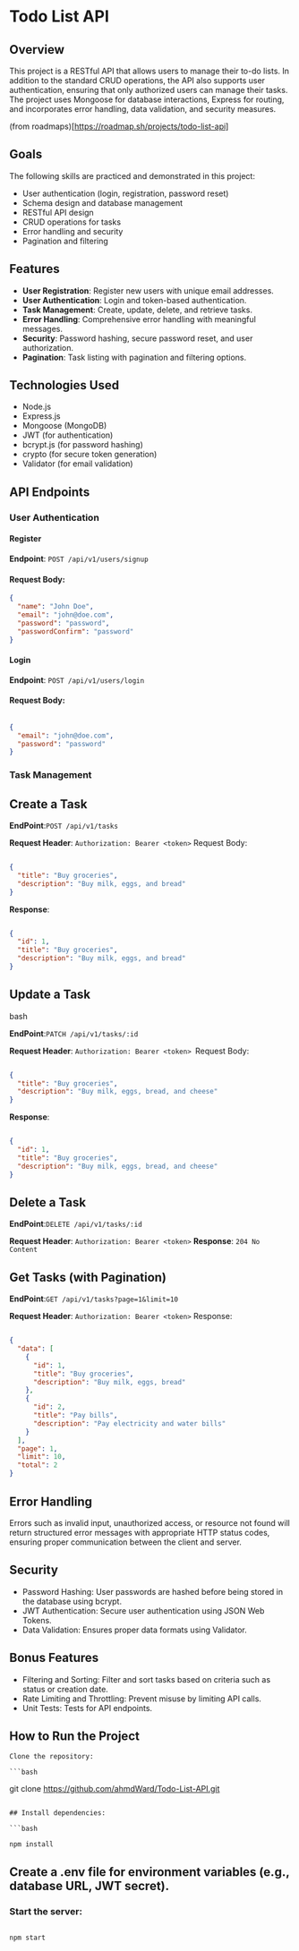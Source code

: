 # Todo List API

## Overview

This project is a RESTful API that allows users to manage their to-do lists. In addition to the standard CRUD operations, the API also supports user authentication, ensuring that only authorized users can manage their tasks. The project uses Mongoose for database interactions, Express for routing, and incorporates error handling, data validation, and security measures.

(from roadmaps)[https://roadmap.sh/projects/todo-list-api]
## Goals

The following skills are practiced and demonstrated in this project:

- User authentication (login, registration, password reset)
- Schema design and database management
- RESTful API design
- CRUD operations for tasks
- Error handling and security
- Pagination and filtering

## Features

- **User Registration**: Register new users with unique email addresses.
- **User Authentication**: Login and token-based authentication.
- **Task Management**: Create, update, delete, and retrieve tasks.
- **Error Handling**: Comprehensive error handling with meaningful messages.
- **Security**: Password hashing, secure password reset, and user authorization.
- **Pagination**: Task listing with pagination and filtering options.

## Technologies Used

- Node.js
- Express.js
- Mongoose (MongoDB)
- JWT (for authentication)
- bcrypt.js (for password hashing)
- crypto (for secure token generation)
- Validator (for email validation)

## API Endpoints

### User Authentication

#### Register

**Endpoint**: `POST /api/v1/users/signup`

#### Request Body:

```json
{
  "name": "John Doe",
  "email": "john@doe.com",
  "password": "password",
  "passwordConfirm": "password"
}

```
#### Login
**Endpoint**: `POST /api/v1/users/login`


#### Request Body:

```json

{
  "email": "john@doe.com",
  "password": "password"
}
```


### Task Management

## Create a Task


**EndPoint**:`POST /api/v1/tasks`

**Request Header**: `Authorization: Bearer <token>` Request Body:

```json

{
  "title": "Buy groceries",
  "description": "Buy milk, eggs, and bread"
}
```
**Response**:

```json

{
  "id": 1,
  "title": "Buy groceries",
  "description": "Buy milk, eggs, and bread"
}
```

## Update a Task

bash

**EndPoint**:`PATCH /api/v1/tasks/:id`

**Request Header**: `Authorization: Bearer <token> `Request Body:

```json

{
  "title": "Buy groceries",
  "description": "Buy milk, eggs, bread, and cheese"
}
```
**Response**:

```json

{
  "id": 1,
  "title": "Buy groceries",
  "description": "Buy milk, eggs, bread, and cheese"
}
```
## Delete a Task


**EndPoint**:`DELETE /api/v1/tasks/:id`

**Request Header**: `Authorization: Bearer <token>` **Response**: `204 No Content`

## Get Tasks (with Pagination)


**EndPoint**:`GET /api/v1/tasks?page=1&limit=10`

**Request Header**: `Authorization: Bearer <token>` Response:

```json

{
  "data": [
    {
      "id": 1,
      "title": "Buy groceries",
      "description": "Buy milk, eggs, bread"
    },
    {
      "id": 2,
      "title": "Pay bills",
      "description": "Pay electricity and water bills"
    }
  ],
  "page": 1,
  "limit": 10,
  "total": 2
}
```
## Error Handling

Errors such as invalid input, unauthorized access, or resource not found will return structured error messages with appropriate HTTP status codes, ensuring proper communication between the client and server.

## Security

- Password Hashing: User passwords are hashed before being stored in the database using bcrypt.
- JWT Authentication: Secure user authentication using JSON Web Tokens.
- Data Validation: Ensures proper data formats using Validator.

## Bonus Features

   - Filtering and Sorting: Filter and sort tasks based on criteria such as status or creation date.
   - Rate Limiting and Throttling: Prevent misuse by limiting API calls.
   - Unit Tests: Tests for API endpoints.

## How to Run the Project

    Clone the repository:

    ```bash

git clone https://github.com/ahmdWard/Todo-List-API.git
```

## Install dependencies:

```bash

npm install
``` 
## Create a .env file for environment variables (e.g., database URL, JWT secret).

### Start the server:

```bash

npm start
```